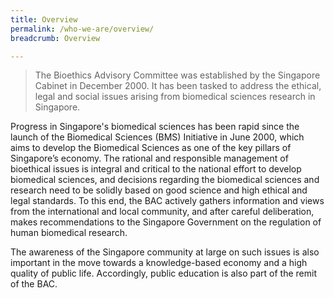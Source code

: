 ```yaml
---
title: Overview
permalink: /who-we-are/overview/
breadcrumb: Overview

---
```



> The Bioethics Advisory Committee was established by the Singapore Cabinet in December 2000. It has been tasked to address the ethical, legal and social issues arising from biomedical sciences research in Singapore.

Progress in Singapore's biomedical sciences has been rapid since the launch of the Biomedical Sciences (BMS) Initiative in June 2000, which aims to develop the Biomedical Sciences as one of the key pillars of Singapore’s economy. The rational and responsible management of bioethical issues is integral and critical to the national effort to develop biomedical sciences, and decisions regarding the biomedical sciences and research need to be solidly based on good science and high ethical and legal standards. To this end, the BAC actively gathers information and views from the international and local community, and after careful deliberation, makes recommendations to the Singapore Government on the regulation of human biomedical research.

The awareness of the Singapore community at large on such issues is also important in the move towards a knowledge-based economy and a high quality of public life. Accordingly, public education is also part of the remit of the BAC.

